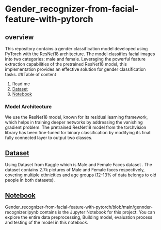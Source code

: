 # Gender_recognizer-from-facial-feature-with-pytorch
## overview
This repository contains a gender classification model developed using PyTorch with the ResNet18 architecture. The model classifies facial images into two categories: male and female. Leveraging the powerful feature extraction capabilities of the pretrained ResNet18 model, this implementation provides an effective solution for gender classification tasks.
##Table of content 
1. Read me
2. [Dataset](https://www.kaggle.com/datasets/ashwingupta3012/male-and-female-faces-dataset)
3. [Notebook](https://github.com/abhay-sharma-1/Gender_recognizer-from-facial-feature-with-pytorch/blob/main/gennder-recognizer.ipynb)
### Model Architecture 
We use the ResNet18 model, known for its residual learning framework, which helps in training deeper networks by addressing the vanishing gradient problem. The pretrained ResNet18 model from the torchvision library has been fine-tuned for binary classification by modifying its final fully connected layer to output two classes.
## [Dataset](https://www.kaggle.com/datasets/ashwingupta3012/male-and-female-faces-dataset)
Using Dataset from Kaggle which is Male and Female Faces dataset . The dataset contains 2.7k pictures of Male and Female faces respectively, covering multiple ethnicities and age groups (12-13% of data belongs to old people in both datasets).
## [Notebook](https://github.com/abhay-sharma-1/Gender_recognizer-from-facial-feature-with-pytorch/blob/main/gennder-recognizer.ipynb)
Gender_recognizer-from-facial-feature-with-pytorch/blob/main/gennder-recognizer.ipynb contains is the Jupyter Notebook for this project. You can explore the entire data preprocessing, Building  model, evaluation process and testing of the model  in this notebook.
